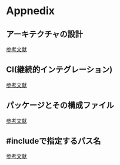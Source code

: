 # Appnedix

## アーキテクチャの設計
[参考文献](https://github.com/ichiroprogrammer/cpp_docs/blob/main/comprehensive_cpp/V18.06/html/architecture.html)

## CI(継続的インテグレーション)
[参考文献](https://github.com/ichiroprogrammer/cpp_docs/blob/main/comprehensive_cpp/V18.06/html/process_and_infra.html)

## パッケージとその構成ファイル
[参考文献](https://github.com/ichiroprogrammer/cpp_docs/blob/main/comprehensive_cpp/V18.06/html/programming_convention.html)

## #includeで指定するパス名
[参考文献](https://github.com/ichiroprogrammer/cpp_docs/blob/main/comprehensive_cpp/V18.06/html/programming_convention.html)


